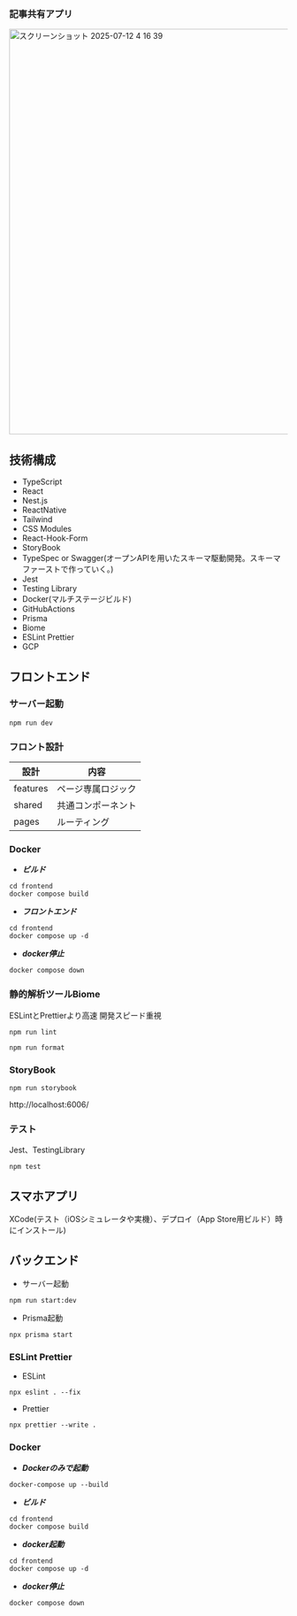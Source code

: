 ### 記事共有アプリ

<img width="1436" height="733" alt="スクリーンショット 2025-07-12 4 16 39" src="https://github.com/user-attachments/assets/7ff1a1ea-4075-4f56-bb40-ae0def28ea33" />

## 技術構成
- TypeScript
- React
- Nest.js
- ReactNative
- Tailwind
- CSS Modules
- React-Hook-Form
- StoryBook
- TypeSpec or Swagger(オープンAPIを用いたスキーマ駆動開発。スキーマファーストで作っていく。)
- Jest
- Testing Library
- Docker(マルチステージビルド)
- GitHubActions
- Prisma
- Biome
- ESLint Prettier
- GCP


## フロントエンド
### サーバー起動
```
npm run dev
```

### フロント設計
|設計|内容|
|----|---|
|features|ページ専属ロジック|
|shared|共通コンポーネント|
|pages|ルーティング|

### Docker
- ***ビルド***
```
cd frontend
docker compose build
```

- ***フロントエンド***
```
cd frontend
docker compose up -d
```

- ***docker停止***
```
docker compose down
```

### 静的解析ツールBiome
ESLintとPrettierより高速
開発スピード重視

```
npm run lint

npm run format
```

### StoryBook
```
npm run storybook
```
http://localhost:6006/ 

### テスト
Jest、TestingLibrary
```
npm test
```


## スマホアプリ
XCode(テスト（iOSシミュレータや実機）、デプロイ（App Store用ビルド）時にインストール)


## バックエンド
- サーバー起動
```
npm run start:dev
```
- Prisma起動
```
npx prisma start
```

### ESLint Prettier

- ESLint
```
npx eslint . --fix
```

- Prettier

```
npx prettier --write .
```

### Docker
- ***Dockerのみで起動***
```
docker-compose up --build
```

- ***ビルド***
```
cd frontend
docker compose build
```

- ***docker起動***
```
cd frontend
docker compose up -d
```

- ***docker停止***
```
docker compose down
```
